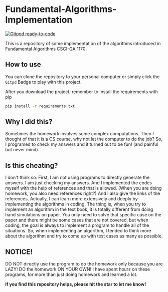 # Fundamental-Algorithms-Implementation
[![Gitpod ready-to-code](https://img.shields.io/badge/Gitpod-ready--to--code-blue?logo=gitpod)](https://gitpod.io/#https://github.com/wxharry/Fundamental-Algorithms-Implementation)

This is a repository of some implementation of the algorithms introduced in Fundamental Algorithms CSCI-GA 1170.

## How to use
You can clone the repository to your personal computer or simply click the `Gitpd` Badge to play with this project.

After you download the project, remember to install the requirements with pip
``` bash
pip install -r requirements.txt
```

## Why I did this?
Sometimes the homework involves some complex computations. Then I thought of that it is a CS course, why not let the computer to do the job? So, I programed to check my answers and it turned out to be fun! (and painful but never mind).

## Is this cheating?
I don't think so. First, I am not using programs to directly generate the answers. I am just checking my answers. And I implemented the codes myself with the help of references and that is allowed. (When you are doing homework, you also need references right?) And I also give the links of the references. Actually, I can learn more extensively and deeply by implementing the algorithms in coding.
The thing is, when you try to implement an algorithm in the text book, it is totally different from doing hand simulations on paper. You only need to solve that specific case on the paper and there might be some cases that are not covered, but when coding, the goal is always to implement a program to handle all of the situations. So, when implementing an algorithm, I tended to think more about the algorithm and try to come up with test cases as many as possible.

## NOTICE!
DO NOT directly use the program to do the homework only because you are LAZY!
DO the homework ON YOUR OWN!
I have spent hours on these programs, for more than just doing homework and learned a lot. 

**If you find this repository helps, please hit the star to let me know!**
